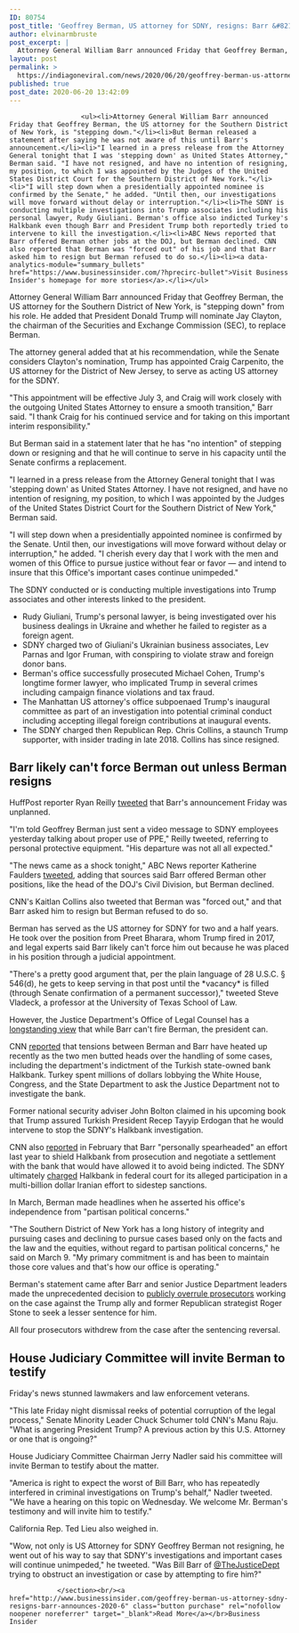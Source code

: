 ```yaml
---
ID: 80754
post_title: 'Geoffrey Berman, US attorney for SDNY, resigns: Barr &#8211; Business Insider'
author: elvinarmbruste
post_excerpt: |
  Attorney General William Barr announced Friday that Geoffrey Berman, the US attorney for the Southern District of New York, is "stepping down."But Berman released a statement after saying he was not aware of this until Barr's announcement."I learned in a press release from the Attorney General tonight that I was 'stepping down' as United States&hellip;
layout: post
permalink: >
  https://indiagoneviral.com/news/2020/06/20/geoffrey-berman-us-attorney-for-sdny-resigns-barr-business-insider/80754/elvinarmbruste/
published: true
post_date: 2020-06-20 13:42:09
---
```

<section data-post-type="post" data-track-content=""><div data-piano-inline-content-wrapper="" id="piano-inline-content-wrapper">

                      <ul><li>Attorney General William Barr announced Friday that Geoffrey Berman, the US attorney for the Southern District of New York, is "stepping down."</li><li>But Berman released a statement after saying he was not aware of this until Barr's announcement.</li><li>"I learned in a press release from the Attorney General tonight that I was 'stepping down' as United States Attorney," Berman said. "I have not resigned, and have no intention of resigning, my position, to which I was appointed by the Judges of the United States District Court for the Southern District of New York."</li><li>"I will step down when a presidentially appointed nominee is confirmed by the Senate," he added. "Until then, our investigations will move forward without delay or interruption."</li><li>The SDNY is conducting multiple investigations into Trump associates including his personal lawyer, Rudy Giuliani. Berman's office also indicted Turkey's Halkbank even though Barr and President Trump both reportedly tried to intervene to kill the investigation.</li><li>ABC News reported that Barr offered Berman other jobs at the DOJ, but Berman declined. CNN also reported that Berman was "forced out" of his job and that Barr asked him to resign but Berman refused to do so.</li><li><a data-analytics-module="summary_bullets" href="https://www.businessinsider.com/?hprecirc-bullet">Visit Business Insider's homepage for more stories</a>.</li></ul>


<p>Attorney General William Barr announced Friday that Geoffrey Berman, the US attorney for the Southern District of New York, is "stepping down" from his role. He added that President Donald Trump will nominate Jay Clayton, the chairman of the Securities and Exchange Commission (SEC), to replace Berman.</p><p>The attorney general added that at his recommendation, while the Senate considers Clayton's nomination, Trump has appointed Craig Carpenito, the US attorney for the District of New Jersey, to serve as acting US attorney for the SDNY.</p><p>"This appointment will be effective July 3, and Craig will work closely with the outgoing United States Attorney to ensure a smooth transition," Barr said. "I thank Craig for his continued service and for taking on this important interim responsibility."</p><p>But Berman said in a statement later that he has "no intention" of stepping down or resigning and that he will continue to serve in his capacity until the Senate confirms a replacement.</p>



<p>"I learned in a press release from the Attorney General tonight that I was 'stepping down' as United States Attorney. I have not resigned, and have no intention of resigning, my position, to which I was appointed by the Judges of the United States District Court for the Southern District of New York," Berman said.</p><p>"I will step down when a presidentially appointed nominee is confirmed by the Senate. Until then, our investigations will move forward without delay or interruption," he added. "I cherish every day that I work with the men and women of this Office to pursue justice without fear or favor — and intend to insure that this Office's important cases continue unimpeded."</p><p>The SDNY conducted or is conducting multiple investigations into Trump associates and other interests linked to the president.</p><ul><li>Rudy Giuliani, Trump's personal lawyer, is being investigated over his business dealings in Ukraine and whether he failed to register as a foreign agent.</li><li>SDNY charged two of Giuliani's Ukrainian business associates, Lev Parnas and Igor Fruman, with conspiring to violate straw and foreign donor bans.</li><li>Berman's office successfully prosecuted Michael Cohen, Trump's longtime former lawyer, who implicated Trump in several crimes including campaign finance violations and tax fraud.</li><li>The Manhattan US attorney's office subpoenaed Trump's inaugural committee as part of an investigation into potential criminal conduct including accepting illegal foreign contributions at inaugural events.</li><li>The SDNY charged then Republican Rep. Chris Collins, a staunch Trump supporter, with insider trading in late 2018. Collins has since resigned.</li></ul>


<h2>Barr likely can't force Berman out unless Berman resigns</h2><p>HuffPost reporter Ryan Reilly <a data-analytics-module="body_link" href="https://twitter.com/ryanjreilly/status/1274164178832498688" rel="noopener noreferrer" target="_blank">tweeted</a> that Barr's announcement Friday was unplanned.</p><p>"I'm told Geoffrey Berman just sent a video message to SDNY employees yesterday talking about proper use of PPE," Reilly tweeted, referring to personal protective equipment. "His departure was not all all expected."</p><p>"The news came as a shock tonight," ABC News reporter Katherine Faulders <a data-analytics-module="body_link" href="https://twitter.com/kfaulders/status/1274167670041186304?s=21" rel="noopener noreferrer" target="_blank">tweeted</a>, adding that sources said Barr offered Berman other positions, like the head of the DOJ's Civil Division, but Berman declined.</p><p>CNN's Kaitlan Collins also tweeted that Berman was "forced out," and that Barr asked him to resign but Berman refused to do so.</p>



<p>Berman has served as the US attorney for SDNY for two and a half years. He took over the position from Preet Bharara, whom Trump fired in 2017, and legal experts said Barr likely can't force him out because he was placed in his position through a judicial appointment.</p><p>"There's a pretty good argument that, per the plain language of 28 U.S.C. § 546(d), he gets to keep serving in that post until the *vacancy* is filled (through Senate confirmation of a permanent successor)," tweeted Steve Vladeck, a professor at the University of Texas School of Law.</p><p>However, the Justice Department's Office of Legal Counsel has a <a data-analytics-module="body_link" href="https://www.justice.gov/sites/default/files/olc/opinions/1979/11/31/op-olc-v003-p0448_0.pdf" rel="noopener noreferrer" target="_blank">longstanding view</a> that while Barr can't fire Berman, the president can.</p><p>CNN <a data-analytics-module="body_link" href="https://www.cnn.com/2020/06/19/politics/southern-district-of-new-york-geoffrey-berman-jay-clayton/" rel="noopener noreferrer" target="_blank">reported</a> that tensions between Berman and Barr have heated up recently as the two men butted heads over the handling of some cases, including the department's indictment of the Turkish state-owned bank Halkbank. Turkey spent millions of dollars lobbying the White House, Congress, and the State Department to ask the Justice Department not to investigate the bank.</p>



<p>Former national security adviser John Bolton claimed in his upcoming book that Trump assured Turkish President Recep Tayyip Erdogan that he would intervene to stop the SDNY's Halkbank investigation.</p><p>CNN also <a data-analytics-module="body_link" href="https://www.cnn.com/2020/02/15/politics/william-barr-roger-stone-prosecutors-outrage/index.html" rel="noopener noreferrer" target="_blank">reported</a> in February that Barr "personally spearheaded" an effort last year to shield Halkbank from prosecution and negotiate a settlement with the bank that would have allowed it to avoid being indicted. The SDNY ultimately <a data-analytics-module="body_link" href="https://www.justice.gov/opa/pr/turkish-bank-charged-manhattan-federal-court-its-participation-multibillion-dollar-iranian" rel="noopener noreferrer" target="_blank">charged</a> Halkbank in federal court for its alleged participation in a multi-billion dollar Iranian effort to sidestep sanctions.</p><p>In March, Berman made headlines when he asserted his office's independence from "partisan political concerns."</p><p>"The Southern District of New York has a long history of integrity and pursuing cases and declining to pursue cases based only on the facts and the law and the equities, without regard to partisan political concerns," he said on March 9. "My primary commitment is and has been to maintain those core values and that's how our office is operating."</p>



<p>Berman's statement came after Barr and senior Justice Department leaders made the unprecedented decision to <a data-analytics-module="body_link" href="https://www.businessinsider.com/doj-reduce-roger-stone-sentencing-recommendation-trump-unfair-2020-2" rel="noopener noreferrer" target="_blank">publicly overrule prosecutors</a> working on the case against the Trump ally and former Republican strategist Roger Stone to seek a lesser sentence for him.</p><p>All four prosecutors withdrew from the case after the sentencing reversal.</p><h2>House Judiciary Committee will invite Berman to testify</h2><p>Friday's news stunned lawmakers and law enforcement veterans.</p><p>"This late Friday night dismissal reeks of potential corruption of the legal process," Senate Minority Leader Chuck Schumer told CNN's Manu Raju. "What is angering President Trump? A previous action by this U.S. Attorney or one that is ongoing?"</p>



<p>House Judiciary Committee Chairman Jerry Nadler said his committee will invite Berman to testify about the matter.</p><p>"America is right to expect the worst of Bill Barr, who has repeatedly interfered in criminal investigations on Trump's behalf," Nadler tweeted. "We have a hearing on this topic on Wednesday. We welcome Mr. Berman's testimony and will invite him to testify."</p><p>California Rep. Ted Lieu also weighed in.</p><p>"Wow, not only is US Attorney for SDNY Geoffrey Berman not resigning, he went out of his way to say that SDNY's investigations and important cases will continue unimpeded," he tweeted. "Was Bill Barr of <a data-analytics-module="body_link" data-focusable="true" href="https://twitter.com/TheJusticeDept">@TheJusticeDept</a> trying to obstruct an investigation or case by attempting to fire him?"</p>
                  </div>


                </section><br/><a href="http://www.businessinsider.com/geoffrey-berman-us-attorney-sdny-resigns-barr-announces-2020-6" class="button purchase" rel="nofollow noopener noreferrer" target="_blank">Read More</a></br>Business Insider